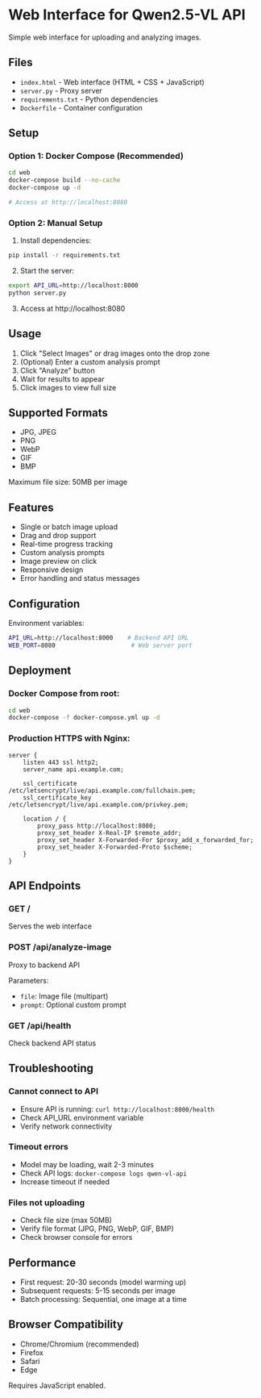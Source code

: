 # Web Interface for Qwen2.5-VL API

Simple web interface for uploading and analyzing images.

## Files

- `index.html` - Web interface (HTML + CSS + JavaScript)
- `server.py` - Proxy server
- `requirements.txt` - Python dependencies
- `Dockerfile` - Container configuration

## Setup

### Option 1: Docker Compose (Recommended)

```bash
cd web
docker-compose build --no-cache
docker-compose up -d

# Access at http://localhost:8080
```

### Option 2: Manual Setup

1. Install dependencies:
```bash
pip install -r requirements.txt
```

2. Start the server:
```bash
export API_URL=http://localhost:8000
python server.py
```

3. Access at http://localhost:8080

## Usage

1. Click "Select Images" or drag images onto the drop zone
2. (Optional) Enter a custom analysis prompt
3. Click "Analyze" button
4. Wait for results to appear
5. Click images to view full size

## Supported Formats

- JPG, JPEG
- PNG
- WebP
- GIF
- BMP

Maximum file size: 50MB per image

## Features

- Single or batch image upload
- Drag and drop support
- Real-time progress tracking
- Custom analysis prompts
- Image preview on click
- Responsive design
- Error handling and status messages

## Configuration

Environment variables:

```bash
API_URL=http://localhost:8000    # Backend API URL
WEB_PORT=8080                     # Web server port
```

## Deployment

### Docker Compose from root:

```bash
cd web
docker-compose -f docker-compose.yml up -d
```

### Production HTTPS with Nginx:

```nginx
server {
    listen 443 ssl http2;
    server_name api.example.com;
    
    ssl_certificate /etc/letsencrypt/live/api.example.com/fullchain.pem;
    ssl_certificate_key /etc/letsencrypt/live/api.example.com/privkey.pem;
    
    location / {
        proxy_pass http://localhost:8080;
        proxy_set_header X-Real-IP $remote_addr;
        proxy_set_header X-Forwarded-For $proxy_add_x_forwarded_for;
        proxy_set_header X-Forwarded-Proto $scheme;
    }
}
```

## API Endpoints

### GET /
Serves the web interface

### POST /api/analyze-image
Proxy to backend API

Parameters:
- `file`: Image file (multipart)
- `prompt`: Optional custom prompt

### GET /api/health
Check backend API status

## Troubleshooting

### Cannot connect to API
- Ensure API is running: `curl http://localhost:8000/health`
- Check API_URL environment variable
- Verify network connectivity

### Timeout errors
- Model may be loading, wait 2-3 minutes
- Check API logs: `docker-compose logs qwen-vl-api`
- Increase timeout if needed

### Files not uploading
- Check file size (max 50MB)
- Verify file format (JPG, PNG, WebP, GIF, BMP)
- Check browser console for errors

## Performance

- First request: 20-30 seconds (model warming up)
- Subsequent requests: 5-15 seconds per image
- Batch processing: Sequential, one image at a time

## Browser Compatibility

- Chrome/Chromium (recommended)
- Firefox
- Safari
- Edge

Requires JavaScript enabled.